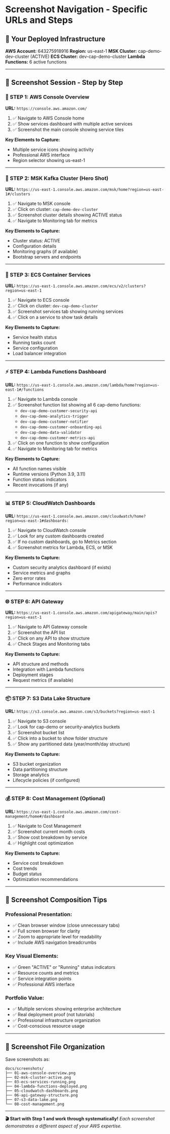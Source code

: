 # Screenshot Navigation - Specific URLs and Steps

## 🎯 **Your Deployed Infrastructure**

**AWS Account:** 643275918916
**Region:** us-east-1
**MSK Cluster:** cap-demo-dev-cluster (ACTIVE)
**ECS Cluster:** dev-cap-demo-cluster
**Lambda Functions:** 6 active functions

---

## 📸 **Screenshot Session - Step by Step**

### **🚀 STEP 1: AWS Console Overview**
**URL:** `https://console.aws.amazon.com/`
1. ✅ Navigate to AWS Console home
2. ✅ Show services dashboard with multiple active services
3. ✅ Screenshot the main console showing service tiles

**Key Elements to Capture:**
- Multiple service icons showing activity
- Professional AWS interface
- Region selector showing us-east-1

---

### **🏢 STEP 2: MSK Kafka Cluster (Hero Shot)**
**URL:** `https://us-east-1.console.aws.amazon.com/msk/home?region=us-east-1#/clusters`
1. ✅ Navigate to MSK console
2. ✅ Click on cluster: `cap-demo-dev-cluster`
3. ✅ Screenshot cluster details showing ACTIVE status
4. ✅ Navigate to Monitoring tab for metrics

**Key Elements to Capture:**
- Cluster status: ACTIVE
- Configuration details
- Monitoring graphs (if available)
- Bootstrap servers and endpoints

---

### **🐳 STEP 3: ECS Container Services**
**URL:** `https://us-east-1.console.aws.amazon.com/ecs/v2/clusters?region=us-east-1`
1. ✅ Navigate to ECS console
2. ✅ Click on cluster: `dev-cap-demo-cluster`
3. ✅ Screenshot services tab showing running services
4. ✅ Click on a service to show task details

**Key Elements to Capture:**
- Service health status
- Running tasks count
- Service configuration
- Load balancer integration

---

### **⚡ STEP 4: Lambda Functions Dashboard**
**URL:** `https://us-east-1.console.aws.amazon.com/lambda/home?region=us-east-1#/functions`
1. ✅ Navigate to Lambda console
2. ✅ Screenshot function list showing all 6 cap-demo functions:
   - `dev-cap-demo-customer-security-api`
   - `dev-cap-demo-analytics-trigger`
   - `dev-cap-demo-customer-notifier`
   - `dev-cap-demo-customer-onboarding-api`
   - `dev-cap-demo-data-validator`
   - `dev-cap-demo-customer-metrics-api`
3. ✅ Click on one function to show configuration
4. ✅ Navigate to Monitoring tab for metrics

**Key Elements to Capture:**
- All function names visible
- Runtime versions (Python 3.9, 3.11)
- Function status indicators
- Recent invocations (if any)

---

### **📊 STEP 5: CloudWatch Dashboards**
**URL:** `https://us-east-1.console.aws.amazon.com/cloudwatch/home?region=us-east-1#dashboards:`
1. ✅ Navigate to CloudWatch console
2. ✅ Look for any custom dashboards created
3. ✅ If no custom dashboards, go to Metrics section
4. ✅ Screenshot metrics for Lambda, ECS, or MSK

**Key Elements to Capture:**
- Custom security analytics dashboard (if exists)
- Service metrics and graphs
- Zero error rates
- Performance indicators

---

### **🌐 STEP 6: API Gateway**
**URL:** `https://us-east-1.console.aws.amazon.com/apigateway/main/apis?region=us-east-1`
1. ✅ Navigate to API Gateway console
2. ✅ Screenshot the API list
3. ✅ Click on any API to show structure
4. ✅ Check Stages and Monitoring tabs

**Key Elements to Capture:**
- API structure and methods
- Integration with Lambda functions
- Deployment stages
- Request metrics (if available)

---

### **📦 STEP 7: S3 Data Lake Structure**
**URL:** `https://s3.console.aws.amazon.com/s3/buckets?region=us-east-1`
1. ✅ Navigate to S3 console
2. ✅ Look for cap-demo or security-analytics buckets
3. ✅ Screenshot bucket list
4. ✅ Click into a bucket to show folder structure
5. ✅ Show any partitioned data (year/month/day structure)

**Key Elements to Capture:**
- S3 bucket organization
- Data partitioning structure
- Storage analytics
- Lifecycle policies (if configured)

---

### **💰 STEP 8: Cost Management (Optional)**
**URL:** `https://us-east-1.console.aws.amazon.com/cost-management/home#/dashboard`
1. ✅ Navigate to Cost Management
2. ✅ Screenshot current month costs
3. ✅ Show cost breakdown by service
4. ✅ Highlight cost optimization

**Key Elements to Capture:**
- Service cost breakdown
- Cost trends
- Budget status
- Optimization recommendations

---

## 🎨 **Screenshot Composition Tips**

### **Professional Presentation:**
- ✅ Clean browser window (close unnecessary tabs)
- ✅ Full screen browser for clarity
- ✅ Zoom to appropriate level for readability
- ✅ Include AWS navigation breadcrumbs

### **Key Visual Elements:**
- ✅ Green "ACTIVE" or "Running" status indicators
- ✅ Resource counts and metrics
- ✅ Service integration points
- ✅ Professional AWS interface

### **Portfolio Value:**
- ✅ Multiple services showing enterprise architecture
- ✅ Real deployment proof (not tutorials)
- ✅ Professional infrastructure organization
- ✅ Cost-conscious resource usage

---

## 📁 **Screenshot File Organization**

Save screenshots as:
```
docs/screenshots/
├── 01-aws-console-overview.png
├── 02-msk-cluster-active.png
├── 03-ecs-services-running.png
├── 04-lambda-functions-deployed.png
├── 05-cloudwatch-dashboards.png
├── 06-api-gateway-structure.png
├── 07-s3-data-lake.png
└── 08-cost-management.png
```

---

**🎬 Start with Step 1 and work through systematically!**
*Each screenshot demonstrates a different aspect of your AWS expertise.*
